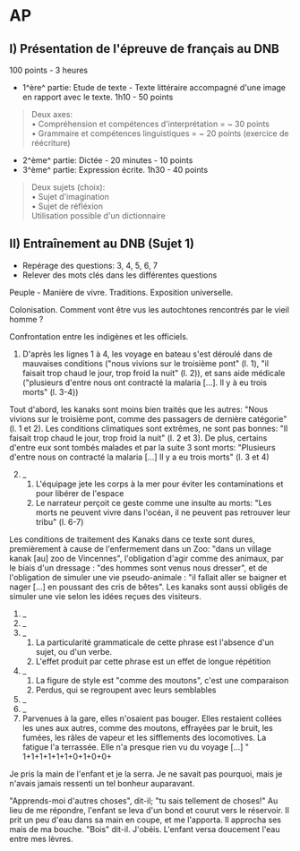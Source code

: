 # AP
## I) Présentation de l'épreuve de français au DNB

100 points - 3 heures

* 1^ère^ partie: Etude de texte - Texte littéraire accompagné d'une image en rapport avec le texte. 1h10 - 50 points

> Deux axes:<br />
> • Compréhension et compétences d'interprétation = ~ 30 points <br />
> • Grammaire et compétences linguistiques = ~ 20 points (exercice de réécriture)
 
* 2^ème^ partie: Dictée - 20 minutes - 10 points
* 3^ème^ partie: Expression écrite. 1h30 - 40 points

> Deux sujets (choix): <br />
> • Sujet d'imagination <br />
> • Sujet de réfléxion <br />
> Utilisation possible d'un dictionnaire

## II) Entraînement au DNB (Sujet 1)

* Repérage des questions: 3, 4, 5, 6, 7
* Relever des mots clés dans les différentes questions

Peuple - Manière de vivre. Traditions. Exposition universelle.

Colonisation. Comment vont être vus les autochtones rencontrés par le vieil homme ?

Confrontation entre les indigènes et les officiels.

1) D'après les lignes 1 à 4, les voyage en bateau s'est déroulé dans de mauvaises conditions ("nous vivions sur le troisième pont" (l. 1), "il faisait trop chaud le jour, trop froid la nuit" (l. 2)), et sans aide médicale ("plusieurs d'entre nous ont contracté la malaria [...]. Il y à eu trois morts" (l. 3-4))


Tout d'abord, les kanaks sont moins bien traités que les autres: "Nous vivions sur le troisième pont, comme des passagers de dernière catégorie" (l. 1 et 2). Les conditions climatiques sont extrêmes, ne sont pas bonnes: "Il faisait trop chaud le jour, trop froid la nuit" (l. 2 et 3). De plus, certains d'entre eux sont tombés malades et par la suite 3 sont morts: "Plusieurs d'entre nous on contracté la malaria [...] Il y a eu trois morts" (l. 3 et 4)

2. _
   1. L'équipage jete les corps à la mer pour éviter les contaminations et pour libérer de l'espace
   2. Le narrateur perçoit ce geste comme une insulte au morts: "Les morts ne peuvent vivre dans l'océan, il ne peuvent pas retrouver leur tribu" (l. 6-7)


Les conditions de traitement des Kanaks dans ce texte sont dures, premièrement à cause 
de l'enfermement dans un Zoo: "dans un village kanak [au] zoo de Vincennes",
l'obligation d'agir comme des animaux, par le biais d'un dressage : 
"des hommes sont venus nous dresser", et de l'obligation de simuler une vie pseudo-animale :
"il fallait aller se baigner et nager [...] en poussant des cris de bêtes". Les kanaks sont
aussi obligés de simuler une vie selon les idées reçues des visiteurs.


1) _
2) _
3) _
   1) La particularité grammaticale de cette phrase est l'absence d'un sujet, ou d'un verbe.
   2) L'effet produit par cette phrase est un effet de longue répétition
4) _
   1) La figure de style est "comme des moutons", c'est une comparaison
   2) Perdus, qui se regroupent avec leurs semblables
5) _
6) _
7) Parvenues à la gare, elles n'osaient pas bouger. Elles restaient collées les unes aux autres, comme des moutons, effrayées par le bruit, les fumées, les râles de vapeur et les sifflements des locomotives. La fatigue l'a terrassée. Elle n'a presque rien vu du voyage [...] "
1+1+1+1+1+1+0+1+0+0+

Je pris la main de l'enfant et je la serra. Je ne savait pas
pourquoi, mais je n'avais jamais ressenti un tel bonheur 
auparavant.

"Apprends-moi d'autres choses", dit-il; "tu sais tellement de choses!"
Au lieu de me répondre, l'enfant se leva d'un bond et courut vers
le réservoir. Il prit un peu d'eau dans sa main en coupe, et me
l'apporta. Il approcha ses mais de ma bouche. 
"Bois" dit-il.
J'obéis. L'enfant versa doucement l'eau entre mes lèvres.

